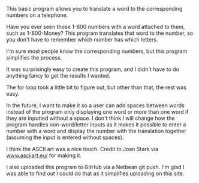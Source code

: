 This basic program allows you to translate a word to the corresponding numbers on a telephone.

Have you ever seen those 1-800 numbers with a word attached to them, such as 1-800-Money? This program translates that word to the number, so you don't have to remember which number has which letters.

I'm sure most people know the corresponding numbers, but this program simplifies the process.

It was surprisingly easy to create this program, and I didn't have to do anything fancy to get the results I wanted.

The for loop took a little bit to figure out, but other than that, the rest was easy.

In the future, I want to make it so a user can add spaces between words instead of the program only displaying one word or more than one word if they are inputted without a space. I don't think I will change how the program handles non-word/letter inputs as it makes it possible to enter a number with a word and display the number with the translation together (assuming the input is entered without spaces). 

I think the ASCII art was a nice touch. Credit to Joan Stark via www.asciiart.eu/ for making it.

I also uploaded this program to GitHub via a Netbean git push. I'm glad I was able to find out I could do that as it simplifies uploading on this site. 
